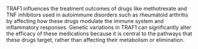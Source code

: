 TRAF1 influences the treatment outcomes of drugs like methotrexate and TNF inhibitors used in autoimmune disorders such as rheumatoid arthritis by affecting how these drugs modulate the immune system and inflammatory responses. Genetic variations in TRAF1 can significantly alter the efficacy of these medications because it is central to the pathways that these drugs target, rather than affecting their metabolism or elimination.